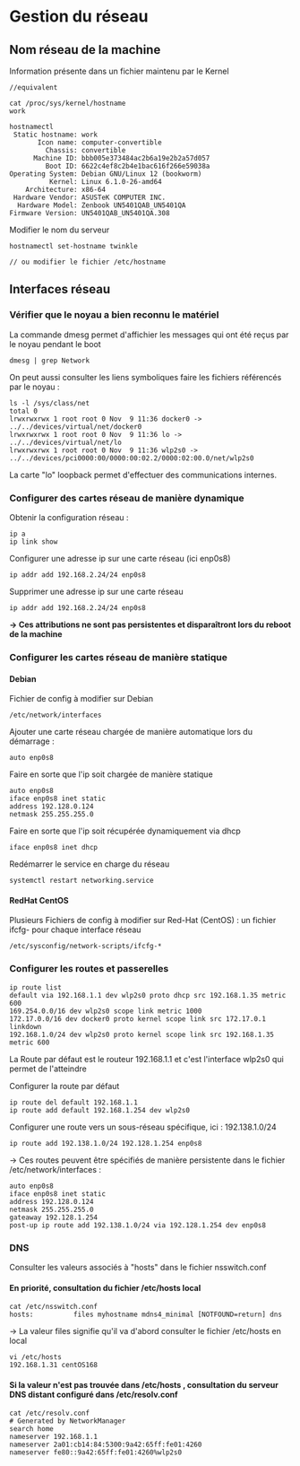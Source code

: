 # Gestion du réseau

## Nom réseau de la machine

Information présente dans un fichier maintenu par le Kernel

```
//equivalent

cat /proc/sys/kernel/hostname 
work

hostnamectl
 Static hostname: work
       Icon name: computer-convertible
         Chassis: convertible
      Machine ID: bbb005e373484ac2b6a19e2b2a57d057
         Boot ID: 6622c4ef8c2b4e1bac616f266e59038a
Operating System: Debian GNU/Linux 12 (bookworm)  
          Kernel: Linux 6.1.0-26-amd64
    Architecture: x86-64
 Hardware Vendor: ASUSTeK COMPUTER INC.
  Hardware Model: Zenbook UN5401QAB_UN5401QA
Firmware Version: UN5401QAB_UN5401QA.308

```

Modifier le nom du serveur

```
hostnamectl set-hostname twinkle

// ou modifier le fichier /etc/hostname
```

## Interfaces réseau

### Vérifier que le noyau a bien reconnu le matériel

La commande dmesg permet d'affichier les messages qui ont été reçus par le noyau pendant le boot

```
dmesg | grep Network
```

On peut aussi consulter les liens symboliques faire les fichiers référencés par le noyau :&#x20;

```
ls -l /sys/class/net
total 0
lrwxrwxrwx 1 root root 0 Nov  9 11:36 docker0 -> ../../devices/virtual/net/docker0
lrwxrwxrwx 1 root root 0 Nov  9 11:36 lo -> ../../devices/virtual/net/lo
lrwxrwxrwx 1 root root 0 Nov  9 11:36 wlp2s0 -> ../../devices/pci0000:00/0000:00:02.2/0000:02:00.0/net/wlp2s0

```

La carte "lo" loopback permet d'effectuer des communications internes.

### Configurer des cartes réseau de manière dynamique

Obtenir la configuration réseau :&#x20;

```
ip a
ip link show
```

Configurer une adresse ip sur une carte réseau (ici enp0s8)

```
ip addr add 192.168.2.24/24 enp0s8
```

Supprimer une adresse ip sur une carte réseau

```
ip addr add 192.168.2.24/24 enp0s8
```

**-> Ces attributions ne sont pas persistentes et disparaîtront lors du reboot de la machine**

### Configurer les cartes réseau de manière statique

#### Debian

Fichier de config à modifier sur Debian

```
/etc/network/interfaces
```

Ajouter une carte réseau chargée de manière automatique lors du démarrage :&#x20;

```
auto enp0s8
```

Faire en sorte que l'ip soit chargée de manière statique

```
auto enp0s8
iface enp0s8 inet static
address 192.128.0.124
netmask 255.255.255.0
```

Faire en sorte que l'ip soit  récupérée dynamiquement via dhcp

```
iface enp0s8 inet dhcp
```

Redémarrer le service en charge du réseau

```
systemctl restart networking.service
```

#### RedHat CentOS

Plusieurs Fichiers de config à modifier sur Red-Hat (CentOS) : un fichier ifcfg- pour chaque interface réseau

```
/etc/sysconfig/network-scripts/ifcfg-*
```

### Configurer les routes et passerelles

```
ip route list
default via 192.168.1.1 dev wlp2s0 proto dhcp src 192.168.1.35 metric 600 
169.254.0.0/16 dev wlp2s0 scope link metric 1000 
172.17.0.0/16 dev docker0 proto kernel scope link src 172.17.0.1 linkdown 
192.168.1.0/24 dev wlp2s0 proto kernel scope link src 192.168.1.35 metric 600 

```

La Route par défaut est le routeur 192.168.1.1 et c'est l'interface wlp2s0 qui permet de l'atteindre

Configurer la route par défaut

```
ip route del default 192.168.1.1
ip route add default 192.168.1.254 dev wlp2s0
```

Configurer une route vers un sous-réseau spécifique, ici : 192.138.1.0/24

```
ip route add 192.138.1.0/24 192.128.1.254 enp0s8
```

\-> Ces routes peuvent être spécifiés de manière persistente dans le fichier /etc/network/interfaces :&#x20;

```
auto enp0s8
iface enp0s8 inet static
address 192.128.0.124
netmask 255.255.255.0
gateaway 192.128.1.254
post-up ip route add 192.138.1.0/24 via 192.128.1.254 dev enp0s8
```

### DNS

Consulter les valeurs associés à "hosts" dans le fichier nsswitch.conf

#### En priorité, consultation du fichier /etc/hosts local

```
cat /etc/nsswitch.conf
hosts:          files myhostname mdns4_minimal [NOTFOUND=return] dns
```

\-> La valeur files signifie qu'il va d'abord consulter le fichier /etc/hosts en local

```
vi /etc/hosts
192.168.1.31 centOS168
```

#### Si la valeur n'est pas trouvée dans /etc/hosts , consultation du serveur DNS distant configuré dans /etc/resolv.conf

```
cat /etc/resolv.conf
# Generated by NetworkManager
search home
nameserver 192.168.1.1
nameserver 2a01:cb14:84:5300:9a42:65ff:fe01:4260
nameserver fe80::9a42:65ff:fe01:4260%wlp2s0

```



